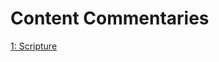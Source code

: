 # Content Commentaries

[1: Scripture](https://github.com/Atlas-of-Kaeon/The-One-Library/blob/master/The%20One%20Library/2%20-%20Collection/1%20-%20References/2%20-%20Navigation/1%20-%20Scripture/README.md)
